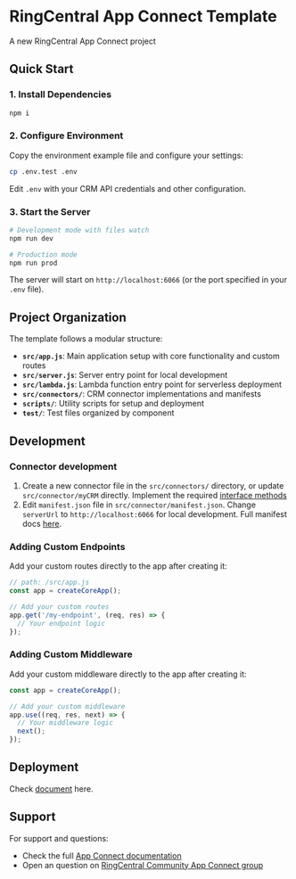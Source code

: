 # RingCentral App Connect Template

A new RingCentral App Connect project

## Quick Start

### 1. Install Dependencies

```bash
npm i
```

### 2. Configure Environment

Copy the environment example file and configure your settings:

```bash
cp .env.test .env
```

Edit `.env` with your CRM API credentials and other configuration.

### 3. Start the Server

```bash
# Development mode with files watch
npm run dev

# Production mode
npm run prod
```

The server will start on `http://localhost:6066` (or the port specified in your `.env` file).

## Project Organization

The template follows a modular structure:

- **`src/app.js`**: Main application setup with core functionality and custom routes
- **`src/server.js`**: Server entry point for local development
- **`src/lambda.js`**: Lambda function entry point for serverless deployment
- **`src/connectors/`**: CRM connector implementations and manifests
- **`scripts/`**: Utility scripts for setup and deployment
- **`test/`**: Test files organized by component

## Development

### Connector development

1. Create a new connector file in the `src/connectors/` directory, or update `src/connector/myCRM` directly. Implement the required [interface methods](https://ringcentral.github.io/rc-unified-crm-extension/developers/interfaces/)
2. Edit `manifest.json` file in `src/connector/manifest.json`. Change `serverUrl` to `http://localhost:6066` for local development. Full manifest docs [here](https://ringcentral.github.io/rc-unified-crm-extension/developers/manifest/).

### Adding Custom Endpoints

Add your custom routes directly to the app after creating it:

```javascript
// path: /src/app.js
const app = createCoreApp();

// Add your custom routes
app.get('/my-endpoint', (req, res) => {
  // Your endpoint logic
});
```

### Adding Custom Middleware

Add your custom middleware directly to the app after creating it:

```javascript
const app = createCoreApp();

// Add your custom middleware
app.use((req, res, next) => {
  // Your middleware logic
  next();
});
```

## Deployment

Check [document](https://ringcentral.github.io/rc-unified-crm-extension/developers/deploy/) here.

## Support

For support and questions:

- Check the full [App Connect documentation]([../packages/core/README.md](https://ringcentral.github.io/rc-unified-crm-extension/developers/getting-started/))
- Open an question on [RingCentral Community App Connect group](https://community.ringcentral.com/groups/app-connect-22)
